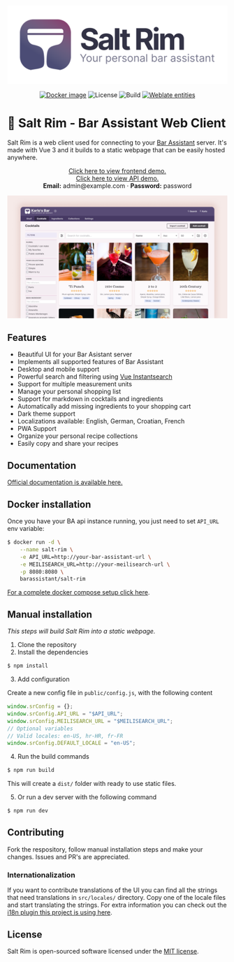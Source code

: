 <p align="center">
  <picture>
      <source media="(prefers-color-scheme: dark)" srcset="art/logo_dark.png">
      <source media="(prefers-color-scheme: light)" srcset="art/logo.png">
      <img src="art/logo.png" alt="Logo" />
  </picture>
</p>

<p align="center">
    <a href="https://hub.docker.com/r/barassistant/salt-rim"><img src="https://img.shields.io/docker/v/barassistant/salt-rim?style=for-the-badge&sort=semver" alt="Docker image"></a>
    <img src="https://img.shields.io/github/license/karlomikus/vue-salt-rim?style=for-the-badge" alt="License">
    <img src="https://img.shields.io/github/actions/workflow/status/karlomikus/vue-salt-rim/build-image.yml?style=for-the-badge" alt="Build">
    <a href="https://hosted.weblate.org/engage/bar-assistant-salt-rim/">
      <img alt="Weblate entities" src="https://img.shields.io/weblate/progress/bar-assistant-salt-rim?style=for-the-badge">
    </a>
</p>

# 🍹 Salt Rim - Bar Assistant Web Client

Salt Rim is a web client used for connecting to your [Bar Assistant](https://github.com/karlomikus/bar-assistant) server. It's made with Vue 3 and it builds to a static webpage that can be easily hosted anywhere.

<p align="center">
    <a href="https://bar.karlomikus.com" target="_blank">Click here to view frontend demo.</a>
    <br>
    <a href="https://bar.karlomikus.com/bar/docs" target="_blank">Click here to view API demo.</a>
    <br>
    <strong>Email:</strong> admin@example.com &middot; <strong>Password:</strong> password
</p>

<p align="center">
    <picture>
      <img src="./art/v3-landing.png" alt="Landing image" />
    </picture>
</p>

## Features

- Beautiful UI for your Bar Asistant server
- Implements all supported features of Bar Assistant
- Desktop and mobile support
- Powerful search and filtering using [Vue Instantsearch](https://www.algolia.com/doc/guides/building-search-ui/what-is-instantsearch/vue/)
- Support for multiple measurement units
- Manage your personal shopping list
- Support for markdown in cocktails and ingredients
- Automatically add missing ingredients to your shopping cart
- Dark theme support
- Localizations available: English, German, Croatian, French
- PWA Support
- Organize your personal recipe collections
- Easily copy and share your recipes

## Documentation

[Official documentation is available here.](https://bar-assistant.github.io/docs/)

## Docker installation

Once you have your BA api instance running, you just need to set `API_URL` env variable:

``` bash
$ docker run -d \
    --name salt-rim \
    -e API_URL=http://your-bar-assistant-url \
    -e MEILISEARCH_URL=http://your-meilisearch-url \
    -p 8080:8080 \
    barassistant/salt-rim
```

[For a complete docker compose setup click here](https://github.com/bar-assistant/docker/).

## Manual installation

*This steps will build Salt Rim into a static webpage.*

1. Clone the repository
2. Install the dependencies

``` bash
$ npm install
```

3. Add configuration

Create a new config file in `public/config.js`, with the following content

``` js
window.srConfig = {};
window.srConfig.API_URL = "$API_URL";
window.srConfig.MEILISEARCH_URL = "$MEILISEARCH_URL";
// Optional variables
// Valid locales: en-US, hr-HR, fr-FR
window.srConfig.DEFAULT_LOCALE = "en-US";
```

4. Run the build commands

``` bash
$ npm run build
```

This will create a `dist/` folder with ready to use static files.

5. Or run a dev server with the following command

``` bash
$ npm run dev
```

## Contributing

Fork the respository, follow manual installation steps and make your changes. Issues and PR's are appreciated.

### Internationalization

If you want to contribute translations of the UI you can find all the strings that need translations in `src/locales/` directory. Copy one of the locale files and start translating the strings. For extra information you can check out the [i18n plugin this project is using here](https://vue-i18n.intlify.dev/).

## License

Salt Rim is open-sourced software licensed under the [MIT license](https://opensource.org/licenses/MIT).
